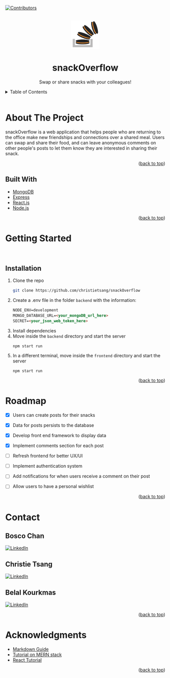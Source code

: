 <div id="top"></div>

[![Contributors][contributors-shield]][contributors-url]


<!-- PROJECT INFO -->
<br />
<div align="center">
  <img src="frontend\src\assets\favicon.png"alt="snacks" width="90" height="90">

  <h1 align="center" style="border-bottom: none">snackOverflow</h1>

  <p align="center">
    Swap or share snacks with your colleagues!
  </p>
</div>

<!-- TABLE OF CONTENTS -->
<details>
  <summary>Table of Contents</summary>
  <ol>
    <li>
      <a href="#about-the-project">About The Project</a>
      <ul>
        <li><a href="#built-with">Built With</a></li>
      </ul>
    </li>
    <li>
      <a href="#getting-started">Getting Started</a>
      <ul>
        <li><a href="#installation">Installation</a></li>
      </ul>
    </li>
    <li><a href="#roadmap">Roadmap</a></li>
    <li><a href="#contact">Contact</a></li>
    <li><a href="#acknowledgments">Acknowledgments</a></li>
  </ol>
</details>
<br>

<!-- ABOUT THE PROJECT -->
# About The Project
snackOverflow is a web application that helps people who are returning to the office make new friendships and connections over a shared meal.  Users can swap and share their food, and can leave anonymous comments on other people's posts to let them know they are interested in sharing their snack.

<p align="right">(<a href="#top">back to top</a>)</p>

## Built With

* [MongoDB](https://www.mongodb.com/)
* [Express](https://expressjs.com/)
* [React.js](https://reactjs.org/)
* [Node.js](https://nodejs.org/en/)

<p align="right">(<a href="#top">back to top</a>)</p>

<!-- GETTING STARTED -->
# Getting Started
<br>
<h2 id="installation">Installation</h2>

1. Clone the repo
   ```sh
   git clone https://github.com/christietsang/snackOverflow
   ```
2. Create a .env file in the folder `backend` with the information:
    ```html
    NODE_ENV=development
    MONGO_DATABASE_URL=<your_mongoDB_url_here>
    SECRET=<your_json_web_token_here>
    ```
3. Install dependencies
4. Move inside the `backend` directory and start the server
    ```
    npm start run
    ```
5. In a different terminal, move inside the `frontend` directory and start the server
    ```
    npm start run
    ```

<p align="right">(<a href="#top">back to top</a>)</p>


<!-- ROADMAP -->
# Roadmap

- [X] Users can create posts for their snacks
- [X] Data for posts persists to the database
- [X] Develop front end framework to display data
- [X] Implement comments section for each post
- [ ] Refresh frontend for better UX/UI
- [ ] Implement authentication system
- [ ] Add notifications for when users receive a comment on their post
- [ ] Allow users to have a personal wishlist


<p align="right">(<a href="#top">back to top</a>)</p>

<!-- CONTACT -->
# Contact

<h2>Bosco Chan</h2>

[![LinkedIn][linkedin-shield]][linkedin-urlBC]
<br>

<h2>Christie Tsang</h2>

[![LinkedIn][linkedin-shield]][linkedin-urlCT]
<br>

<h2>Belal Kourkmas</h2>

[![LinkedIn][linkedin-shield]][linkedin-urlBK]

<p align="right">(<a href="#top">back to top</a>)</p>



<!-- ACKNOWLEDGMENTS -->
# Acknowledgments

* [Markdown Guide](https://www.markdownguide.org/basic-syntax/#reference-style-links)
* [Tutorial on MERN stack](https://www.youtube.com/playlist?list=PL0Zuz27SZ-6P4dQUsoDatjEGpmBpcOW8V)
* [React Tutorial](https://www.youtube.com/playlist?list=PL4cUxeGkcC9gZD-Tvwfod2gaISzfRiP9d)

<p align="right">(<a href="#top">back to top</a>)</p>



<!-- MARKDOWN LINKS & IMAGES -->
<!-- https://www.markdownguide.org/basic-syntax/#reference-style-links -->
[contributors-shield]: https://img.shields.io/github/contributors/christietsang/snackOverflow.svg?style=for-the-badge
[contributors-url]: https://github.com/christietsang/snackOverflow/graphs/contributors


[linkedin-shield]: https://img.shields.io/badge/-LinkedIn-black.svg?style=for-the-badge&logo=linkedin&colorB=555
[linkedin-urlCT]: https://www.linkedin.com/in/christietsang/

[linkedin-shield]: https://img.shields.io/badge/-LinkedIn-black.svg?style=for-the-badge&logo=linkedin&colorB=555
[linkedin-urlBK]: https://www.linkedin.com/in/belal-kourkmas/

[linkedin-shield]: https://img.shields.io/badge/-LinkedIn-black.svg?style=for-the-badge&logo=linkedin&colorB=555
[linkedin-urlBC]: https://www.linkedin.com/in/boscochw/


[product-screenshot]: images/mainmenu.png
